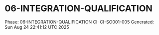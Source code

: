 # 06-INTEGRATION-QUALIFICATION
Phase: 06-INTEGRATION-QUALIFICATION
CI: CI-SO001-005
Generated: Sun Aug 24 22:41:12 UTC 2025
